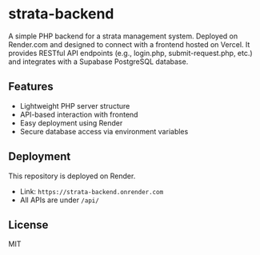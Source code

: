 # strata-backend
A simple PHP backend for a strata management system. Deployed on Render.com and designed to connect with a frontend hosted on Vercel. It provides RESTful API endpoints (e.g., login.php, submit-request.php, etc.) and integrates with a Supabase PostgreSQL database.


## Features
- Lightweight PHP server structure
- API-based interaction with frontend
- Easy deployment using Render
- Secure database access via environment variables

## Deployment
This repository is deployed on Render.
- Link: `https://strata-backend.onrender.com`
- All APIs are under `/api/`

## License
MIT
